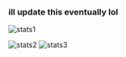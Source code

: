 ### ill update this eventually lol

![stats1](https://github-readme-stats.vercel.app/api?username=kevenson1103&theme=tokyonight)

![stats2](https://raw.githubusercontent.com/kevenson1103/myghstats/master/generated/overview.svg?token=GHSAT0AAAAAABQZGSSZKDUOJBQHCJ3F3KQIYWYY5CA)
![stats3](https://raw.githubusercontent.com/kevenson1103/myghstats/master/generated/languages.svg?token=GHSAT0AAAAAABQZGSSYU5OZ3AHJOPDKTVCOYWYY5XQ)

<!--
**kevenson1103/kevenson1103** is a ✨ _special_ ✨ repository because its `README.md` (this file) appears on your GitHub profile.

Here are some ideas to get you started:

- 🔭 I’m currently working on ...
- 🌱 I’m currently learning ...
- 👯 I’m looking to collaborate on ...
- 🤔 I’m looking for help with ...
- 💬 Ask me about ...
- 📫 How to reach me: ...
- 😄 Pronouns: ...
- ⚡ Fun fact: ...

![stats](https://github-readme-stats.vercel.app/api?username=kevenson1103&theme=tokyonight)

-->
